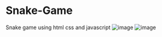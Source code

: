# Snake-Game
Snake game using html css and javascript
![image](https://user-images.githubusercontent.com/61617566/227712680-4691f1f0-6650-49c1-9b14-be7777310062.png)
![image](https://user-images.githubusercontent.com/61617566/227712776-ca33030c-6351-4ef3-a66b-0b0836640bba.png)

